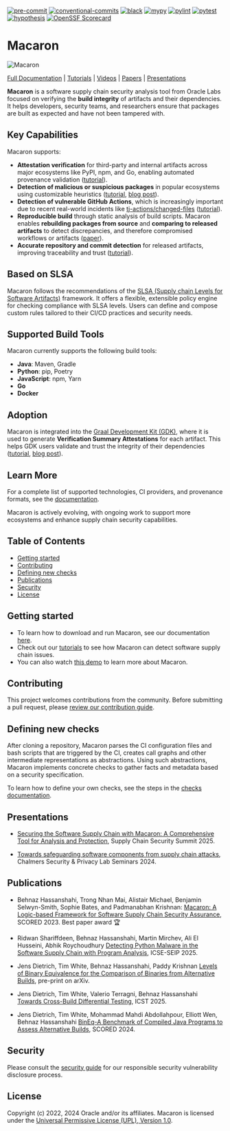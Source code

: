 [![pre-commit](https://img.shields.io/badge/pre--commit-enabled-yellow?logo=pre-commit&logoColor=white)](https://github.com/pre-commit/pre-commit) [![conventional-commits](https://img.shields.io/badge/conventional%20commits-1.0.0-yellow)](https://www.conventionalcommits.org/en/v1.0.0/) [![black](https://img.shields.io/badge/code%20style-black-000000)](https://github.com/psf/black) [![mypy](https://img.shields.io/badge/mypy-checked-brightgreen)](http://mypy-lang.org/) [![pylint](https://img.shields.io/badge/pylint-required%2010.0-brightgreen)](http://pylint.org/) [![pytest](https://img.shields.io/badge/pytest-enabled-brightgreen)](https://github.com/pytest-dev/pytest) [![hypothesis](https://img.shields.io/badge/hypothesis-tested-brightgreen.svg)](https://hypothesis.readthedocs.io/) [![OpenSSF Scorecard](https://api.securityscorecards.dev/projects/github.com/oracle/macaron/badge)](https://github.com/ossf/scorecard)

# Macaron

![Macaron](./docs/source/assets/macaron.svg)

[Full Documentation](https://oracle.github.io/macaron/index.html) | [Tutorials](https://oracle.github.io/macaron/pages/tutorials/index.html) | [Videos](https://www.youtube.com/watch?v=ebo0kGKP6bw) | [Papers](#publications) | [Presentations](#presentations)


**Macaron** is a software supply chain security analysis tool from Oracle Labs focused on verifying the **build integrity** of artifacts and their dependencies. It helps developers, security teams, and researchers ensure that packages are built as expected and have not been tampered with.

## Key Capabilities

Macaron supports:
- **Attestation verification** for third-party and internal artifacts across major ecosystems like PyPI, npm, and Go, enabling automated provenance validation ([tutorial](https://oracle.github.io/macaron/pages/tutorials/npm_provenance.html)).
- **Detection of malicious or suspicious packages** in popular ecosystems using customizable heuristics ([tutorial](https://oracle.github.io/macaron/pages/tutorials/detect_malicious_package.html), [blog post](https://blogs.oracle.com/developers/post/detecting-malicious-behavior-in-software-supply-chain-part-1)).
- **Detection of vulnerable GitHub Actions**, which is increasingly important due to recent real-world incidents like [tj-actions/changed-files](https://www.cve.org/CVERecord?id=CVE-2025-30066) ([tutorial](https://oracle.github.io/macaron/pages/tutorials/detect_vulnerable_github_actions.html)).
- **Reproducible build** through static analysis of build scripts. Macaron enables **rebuilding packages from source** and **comparing to released artifacts** to detect discrepancies, and therefore compromised workflows or artifacts ([paper](https://arxiv.org/pdf/2410.08427)).
- **Accurate repository and commit detection** for released artifacts, improving traceability and trust ([tutorial](https://oracle.github.io/macaron/pages/tutorials/source_finder.html)).

## Based on SLSA

Macaron follows the recommendations of the [SLSA (Supply chain Levels for Software Artifacts)](https://slsa.dev) framework. It offers a flexible, extensible policy engine for checking compliance with SLSA levels. Users can define and compose custom rules tailored to their CI/CD practices and security needs.

## Supported Build Tools

Macaron currently supports the following build tools:
- **Java**: Maven, Gradle  
- **Python**: pip, Poetry  
- **JavaScript**: npm, Yarn  
- **Go**
- **Docker**

## Adoption

Macaron is integrated into the [Graal Development Kit (GDK)](https://graal.cloud/gdk/), where it is used to generate **Verification Summary Attestations** for each artifact. This helps GDK users validate and trust the integrity of their dependencies ([tutorial](https://oracle.github.io/macaron/pages/tutorials/use_verification_summary_attestation.html), [blog post](https://blogs.oracle.com/java/post/announcing-graal-development-kit-for-micronaut-460)).

## Learn More

For a complete list of supported technologies, CI providers, and provenance formats, see the [documentation](https://oracle.github.io/macaron/pages/supported_technologies/index.html).

Macaron is actively evolving, with ongoing work to support more ecosystems and enhance supply chain security capabilities.

## Table of Contents

* [Getting started](#getting-started)
* [Contributing](#contributing)
* [Defining new checks](#defining-new-checks)
* [Publications](#publications)
* [Security](#security)
* [License](#license)

## Getting started

* To learn how to download and run Macaron, see our documentation [here](https://oracle.github.io/macaron/).
* Check out our [tutorials](https://oracle.github.io/macaron/pages/tutorials/index.html) to see how Macaron can detect software supply chain issues.
* You can also watch [this demo](https://www.youtube.com/watch?v=ebo0kGKP6bw) to learn more about Macaron.

## Contributing

This project welcomes contributions from the community. Before submitting a pull request, please [review our contribution guide](./CONTRIBUTING.md).

## Defining new checks

After cloning a repository, Macaron parses the CI configuration files and bash scripts that are triggered by the CI, creates call graphs and other intermediate representations as abstractions. Using such abstractions, Macaron implements concrete checks to gather facts and metadata based on a security specification.

To learn how to define your own checks, see the steps in the [checks documentation](/src/macaron/slsa_analyzer/checks/README.md).

## Presentations

* [Securing the Software Supply Chain with Macaron: A Comprehensive Tool for Analysis and Protection](https://labs.oracle.com/pls/apex/f?p=94065:10:15059068980668:11351), Supply Chain Security Summit 2025.

* [Towards safeguarding software components from supply chain attacks](https://labs.oracle.com/pls/apex/f?p=94065:10:117744701900:10830), Chalmers Security & Privacy Lab Seminars 2024.

## Publications

* Behnaz Hassanshahi, Trong Nhan Mai, Alistair Michael, Benjamin Selwyn-Smith, Sophie Bates, and Padmanabhan Krishnan: [Macaron: A Logic-based Framework for Software Supply Chain Security Assurance](https://dl.acm.org/doi/abs/10.1145/3605770.3625213), SCORED 2023. Best paper award :trophy:

* Ridwan Shariffdeen, Behnaz Hassanshahi, Martin Mirchev, Ali El Husseini, Abhik Roychoudhury [Detecting Python Malware in the Software Supply Chain with Program Analysis](https://labs.oracle.com/pls/apex/f?p=94065:10:11591088449483:11569), ICSE-SEIP 2025.

* Jens Dietrich, Tim White, Behnaz Hassanshahi, Paddy Krishnan [Levels of Binary Equivalence for the Comparison of Binaries
from Alternative Builds](https://arxiv.org/pdf/2410.08427), pre-print on arXiv.

* Jens Dietrich, Tim White, Valerio Terragni, Behnaz Hassanshahi [Towards Cross-Build Differential Testing](https://labs.oracle.com/pls/apex/f?p=94065:10:11591088449483:11549), ICST 2025.

* Jens Dietrich, Tim White, Mohammad Mahdi Abdollahpour, Elliott Wen, Behnaz Hassanshahi [BinEq-A Benchmark of Compiled Java Programs to Assess Alternative Builds](https://dl.acm.org/doi/10.1145/3689944.3696162), SCORED 2024.

## Security

Please consult the [security guide](./SECURITY.md) for our responsible security vulnerability disclosure process.

## License

Copyright (c) 2022, 2024 Oracle and/or its affiliates.
Macaron is licensed under the [Universal Permissive License (UPL), Version 1.0](./LICENSE.txt).
